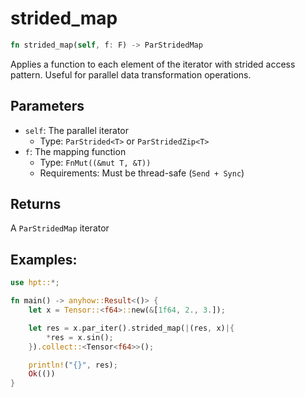 # strided_map
```rust
fn strided_map(self, f: F) -> ParStridedMap
```

Applies a function to each element of the iterator with strided access pattern. Useful for parallel data transformation operations.

## Parameters

- `self`: The parallel iterator
  - Type: `ParStrided<T>` or `ParStridedZip<T>`
- `f`: The mapping function
  - Type: `FnMut((&mut T, &T))`
  - Requirements: Must be thread-safe (`Send + Sync`)

## Returns

A `ParStridedMap` iterator

## Examples:
```rust
use hpt::*;

fn main() -> anyhow::Result<()> {
    let x = Tensor::<f64>::new(&[1f64, 2., 3.]);

    let res = x.par_iter().strided_map(|(res, x)|{
        *res = x.sin();
    }).collect::<Tensor<f64>>();

    println!("{}", res);
    Ok(())
}
```